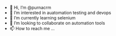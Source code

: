 - 👋 Hi, I’m @purnacrm
- 👀 I’m interested in auatomation testing and devops
- 🌱 I’m currently learning selenium 
- 💞️ I’m looking to collaborate on automation tools
- 📫 How to reach me ...

<!---
purnacrm/purnacrm is a ✨ special ✨ repository because its `README.md` (this file) appears on your GitHub profile.
You can click the Preview link to take a look at your changes.
--->

